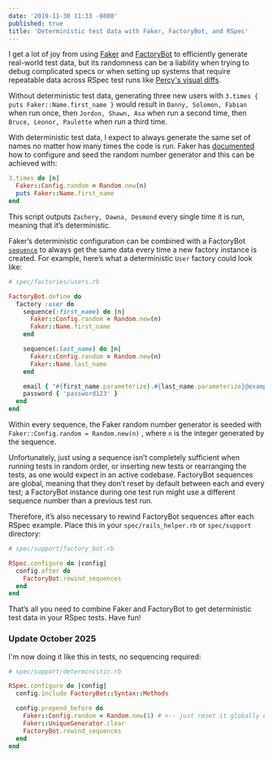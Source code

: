 ```yaml
---
date: '2019-11-30 11:33 -0800'
published: true
title: 'Deterministic test data with Faker, FactoryBot, and RSpec'
---
```

I get a lot of joy from using [Faker](https://github.com/faker-ruby/faker) and [FactoryBot](https://github.com/thoughtbot/factory_bot) to efficiently generate real-world test data, but its randomness can be a liability when trying to debug complicated specs or when setting up systems that require repeatable data across RSpec test runs like [Percy's visual diffs](https://percy.io/).  

Without deterministic test data, generating three new users with `3.times { puts Faker::Name.first_name }` would result in `Danny, Solomon, Fabian` when run once, then `Jordon, Shawn, Asa` when run a second time, then `Bruce, Leonor, Paulette` when run a third time. 

With deterministic test data, I expect to always generate the same set of names no matter how many times the code is run.  Faker has [documented](https://github.com/faker-ruby/faker#deterministic-random) how to configure and seed the random number generator and this can be achieved with:

```ruby
3.times do |n| 
  Faker::Config.random = Random.new(n)
  puts Faker::Name.first_name 
end
```

This script outputs `Zachery, Dawna, Desmond` every single time it is run, meaning that it’s deterministic.

Faker’s deterministic configuration can be combined with a FactoryBot [`sequence`](https://github.com/thoughtbot/factory_bot/blob/master/GETTING_STARTED.md#sequences) to always get the same data every time a new factory instance is created. For example, here’s what a deterministic `User` factory could look like:

```ruby
# spec/factories/users.rb

FactoryBot.define do
  factory :user do
    sequence(:first_name) do |n|
      Faker::Config.random = Random.new(n)
      Faker::Name.first_name
    end

    sequence(:last_name) do |n|
      Faker::Config.random = Random.new(n)
      Faker::Name.last_name
    end

    email { "#{first_name.parameterize}.#{last_name.parameterize}@example.com" }
    password { 'password123' }
  end
end
```

Within every sequence, the Faker random number generator is  seeded with `Faker::Config.random = Random.new(n)` , where `n` is the integer generated by the sequence.

Unfortunately, just using a sequence isn’t completely sufficient when running tests in random order, or inserting new tests or rearranging the tests, as one would expect in an active codebase. FactoryBot sequences are global, meaning that they don’t reset by default between each and every test; a FactoryBot instance during one test run might use a different sequence number than a previous test run. 

Therefore, it’s also necessary to rewind FactoryBot sequences after each RSpec example. Place this in your `spec/rails_helper.rb` or `spec/support` directory: 

```ruby
# spec/support/factory_bot.rb

RSpec.configure do |config|
  config.after do
    FactoryBot.rewind_sequences
  end
end
```

That’s all you need to combine Faker and FactoryBot to get deterministic test data in your RSpec tests. Have fun!

### Update October 2025

I'm now doing it like this in tests, no sequencing required:

```ruby
# spec/support/deterministic.rb

RSpec.configure do |config|
  config.include FactoryBot::Syntax::Methods

  config.prepend_before do
    Faker::Config.random = Random.new(1) # <-- just reset it globally every test
    Faker::UniqueGenerator.clear
    FactoryBot.rewind_sequences
  end
end
```
